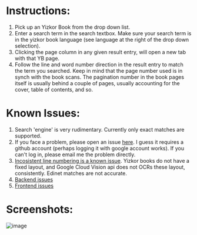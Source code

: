 # Instructions:
  1. Pick up an Yizkor Book from the drop down list.
  2. Enter a search term in the search textbox. Make sure your search term is in the yizkor book language (see language at the right of the drop down selection).
  3. Clicking the page column in any given result entry, will open a new tab with that YB page.
  4. Follow the line and word number direction in the result entry to match the term you searched. Keep in mind that the page number used is in synch with the book scans. The pagination number in the book pages itself is usually behind a couple of pages, usually accounting for the cover, table of contents, and so.

# Known Issues:
  1. Search 'engine' is very rudimentary. Currently only exact matches are supported.
  2. If you face a problem, please open an issue <a href="https://github.com/Veverke/veverke.github.io/issues">here</a>. I guess it requires a github account (perhaps logging it with google account works). If you can't log in, please email me the problem directly.
  3. <a href="https://github.com/Veverke/YizkorBooksDigitalizer/issues/3">Incosistent line numbering is a known issue</a>. Yizkor books do not have a fixed layout, and Google Cloud Vision api does not OCRs these layout, consistently. Edinet matches are not accurate.
  4. <a href="https://github.com/Veverke/YizkorBooksDigitalizer/issues">Backend issues</a>
  5. <a href="https://github.com/Veverke/veverke.github.io/issues">Frontend issues</a>

# Screenshots:
![image](https://github.com/Veverke/veverke.github.io/assets/8343258/731b4744-9337-40bf-baa6-82efeae592a7)
